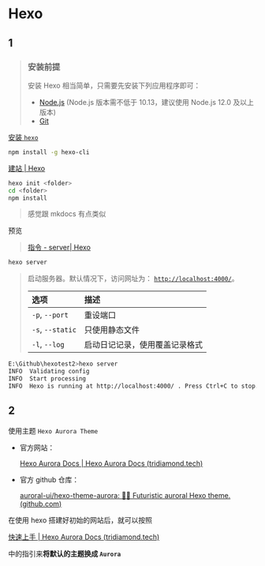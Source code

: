 # Hexo

## 1

>   ### 安装前提
>
>   安装 Hexo 相当简单，只需要先安装下列应用程序即可：
>
>   -   [Node.js](http://nodejs.org/) (Node.js 版本需不低于 10.13，建议使用 Node.js 12.0 及以上版本)
>   -   [Git](http://git-scm.com/)

[安装 `hexo`](https://hexo.io/zh-cn/docs/#安装-Hexo) 

```bash
npm install -g hexo-cli
```

[建站 | Hexo](https://hexo.io/zh-cn/docs/setup)

```bash
hexo init <folder>
cd <folder>
npm install
```

>   感觉跟 mkdocs 有点类似

预览

>   [指令 - server| Hexo](https://hexo.io/zh-cn/docs/commands#server)

```bash
hexo server
```

>   启动服务器。默认情况下，访问网址为： [`http://localhost:4000/`](http://localhost:4000/)。
>
>   | 选项             | 描述                           |
>   | :--------------- | :----------------------------- |
>   | `-p`, `--port`   | 重设端口                       |
>   | `-s`, `--static` | 只使用静态文件                 |
>   | `-l`, `--log`    | 启动日记记录，使用覆盖记录格式 |

```bash
E:\Github\hexotest2>hexo server
INFO  Validating config
INFO  Start processing
INFO  Hexo is running at http://localhost:4000/ . Press Ctrl+C to stop.
```

## 2

使用主题 `Hexo Aurora Theme` 

-   官方网站：

    [Hexo Aurora Docs | Hexo Aurora Docs (tridiamond.tech)](https://aurora.tridiamond.tech/)

-   官方 github 仓库：

    [auroral-ui/hexo-theme-aurora: 🏳️‍🌈 Futuristic auroral Hexo theme. (github.com)](https://github.com/auroral-ui/hexo-theme-aurora)

在使用 hexo 搭建好初始的网站后，就可以按照

[快速上手 | Hexo Aurora Docs (tridiamond.tech)](https://aurora.tridiamond.tech/cn/guide/getting-started.html)

中的指引来**将默认的主题换成 `Aurora`**

